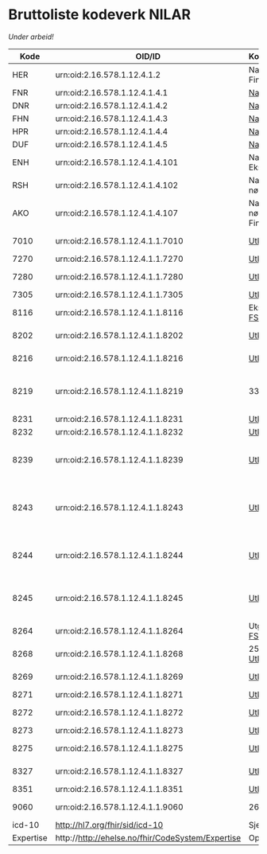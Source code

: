 # Bruttoliste kodeverk NILAR

*Under arbeid!*

| Kode | OID/ID | Kommentar/lenke | Navn |
|------|--------|-----------------|------|
| HER | urn:oid:2.16.578.1.12.4.1.2 | NamingSystem. Finnes? |  |
| FNR | urn:oid:2.16.578.1.12.4.1.4.1 | [NamingSystem](https://github.com/HL7Norway/basisprofiler-r4/blob/master/NamingSystem/no-basis-fodselsnummer.namingsystem.xml) |  |
| DNR | urn:oid:2.16.578.1.12.4.1.4.2 | [NamingSystem](https://github.com/HL7Norway/basisprofiler-r4/blob/master/NamingSystem/no-basis-dnummer.namingsystem.xml) |  |
| FHN | urn:oid:2.16.578.1.12.4.1.4.3 | [NamingSystem](https://github.com/HL7Norway/basisprofiler-r4/blob/master/NamingSystem/no-basis-felleshjelpenummer.namingsystem.xml) |  |
| HPR | urn:oid:2.16.578.1.12.4.1.4.4 | [NamingSystem](https://github.com/HL7Norway/basisprofiler-r4/blob/master/NamingSystem/no-basis-helsepersonellnummer.namingsystem.xml) |  |
| DUF | urn:oid:2.16.578.1.12.4.1.4.5 | [NamingSystem](https://github.com/HL7Norway/basisprofiler-r4/blob/master/NamingSystem/no-basis-dufnummer.namingsystem.xml) |  |
| ENH | urn:oid:2.16.578.1.12.4.1.4.101 | NamingSystem? Ekstern? |  |
| RSH | urn:oid:2.16.578.1.12.4.1.4.102 | NamingSystem nødvendig? |  |
| AKO | urn:oid:2.16.578.1.12.4.1.4.107 | NamingSystem nødvendig. Finnes? |  |
| 7010 | urn:oid:2.16.578.1.12.4.1.1.7010 | [Utkast FSH](https://github.com/HL7Norway/kodeverk/blob/main/input/fsh/codesystems/no-kodeverk-7010.fsh) | Norsk patologikodeverk |
| 7270 | urn:oid:2.16.578.1.12.4.1.1.7270 | [Utkast FSH](https://github.com/HL7Norway/kodeverk/blob/main/input/fsh/codesystems/no-kodeverk-7270.fsh) | NCRP |
| 7280 | urn:oid:2.16.578.1.12.4.1.1.7280 | [Utkast FSG](https://github.com/HL7Norway/kodeverk/blob/main/input/fsh/codesystems/no-kodeverk-7280.fsh) | Norsk laboratoriekodeverk |
| 7305 | urn:oid:2.16.578.1.12.4.1.1.7305 | [Utkast FSH](https://github.com/HL7Norway/kodeverk/blob/main/input/fsh/codesystems/no-kodeverk-7305.fsh) | Moderator |
| 8116 | urn:oid:2.16.578.1.12.4.1.1.8116 | Eksisterer? [Utkast FSH](https://github.com/HL7Norway/kodeverk/blob/main/input/fsh/codesystems/no-kodeverk-8116.fsh) | ID-type for personer |
| 8202 | urn:oid:2.16.578.1.12.4.1.1.8202 | [Utkast FSH](https://github.com/HL7Norway/kodeverk/blob/main/input/fsh/codesystems/no-kodeverk-8202.fsh) | Type laboratoriemelding |
| 8216 | urn:oid:2.16.578.1.12.4.1.1.8216 | [Utkast FSH](https://github.com/HL7Norway/kodeverk/blob/main/input/fsh/codesystems/no-kodeverk-8216.fsh) | Kodeverk for cytologisk materiale |
| 8219 | urn:oid:2.16.578.1.12.4.1.1.8219 | 33? koder | Kodeverk for patologisk-anatomiske undersøkelser |
| 8231 | urn:oid:2.16.578.1.12.4.1.1.8231 | [Utkast FSH](https://github.com/HL7Norway/kodeverk/blob/main/input/fsh/codesystems/no-kodeverk-8231.fsh) | Type tekstsvar |
| 8232 | urn:oid:2.16.578.1.12.4.1.1.8232 | [Utkast FSH](https://github.com/HL7Norway/kodeverk/blob/main/input/fsh/codesystems/no-kodeverk-8232.fsh) | Forbehandling |
| 8239 | urn:oid:2.16.578.1.12.4.1.1.8239 | [Utkast FSH](https://github.com/HL7Norway/kodeverk/blob/main/input/fsh/codesystems/no-kodeverk-8239.fsh) | Forholdsoperatorer i svarrapportering av medisinske tjenester  |
| 8243 | urn:oid:2.16.578.1.12.4.1.1.8243 | [Utkast FSH](https://github.com/HL7Norway/kodeverk/blob/main/input/fsh/codesystems/no-kodeverk-8243.fsh) | Type tekstsvar i tekstlig resultat i svarrapportering av medisinske tjenester |
| 8244 | urn:oid:2.16.578.1.12.4.1.1.8244 | [Utkast FSH](https://github.com/HL7Norway/kodeverk/blob/main/input/fsh/codesystems/no-kodeverk-8244.fsh) | Avviksmarkør i svarrapportering av medisinske tjenester |
| 8245 | urn:oid:2.16.578.1.12.4.1.1.8245 | [Utkast FSH](https://github.com/HL7Norway/kodeverk/blob/main/input/fsh/codesystems/no-kodeverk-8245.fsh) | Status for resultat i svarrapportering av medisinske tjenester |
| 8264 | urn:oid:2.16.578.1.12.4.1.1.8264 | Utgått. [Utkast FSH](https://github.com/HL7Norway/kodeverk/blob/main/input/fsh/codesystems/no-kodeverk-8264.fsh) | Tjenestekoder for timereservasjon |
| 8268 | urn:oid:2.16.578.1.12.4.1.1.8268 | 25 koder. Finnes? [Utkast FSH](https://github.com/HL7Norway/kodeverk/blob/main/input/fsh/codesystems/no-kodeverk-8268.fsh) | Type identifikator |
| 8269 | urn:oid:2.16.578.1.12.4.1.1.8269 | [Utkast FSH](https://github.com/HL7Norway/kodeverk/blob/main/input/fsh/codesystems/no-kodeverk-8269.fsh) | Kommentar til svarrapport |
| 8271 | urn:oid:2.16.578.1.12.4.1.1.8271 | [Utkast FSH](https://github.com/HL7Norway/kodeverk/blob/main/input/fsh/codesystems/no-kodeverk-8271.fsh) | Resistens |
| 8272 | urn:oid:2.16.578.1.12.4.1.1.8272 | [Utkast FSH](https://github.com/HL7Norway/kodeverk/blob/main/input/fsh/codesystems/no-kodeverk-8272.fsh) | Anbefaling om ny undersøkelse |
| 8273 | urn:oid:2.16.578.1.12.4.1.1.8273 | [Utkast FSH](https://github.com/HL7Norway/kodeverk/blob/main/input/fsh/codesystems/no-kodeverk-8273.fsh) | Hastegrad |
| 8275 | urn:oid:2.16.578.1.12.4.1.1.8275 | [Utkast FSH](https://github.com/HL7Norway/kodeverk/blob/main/input/fsh/codesystems/no-kodeverk-8275.fsh) | Cytologisk materiale tatt med |
| 8327 | urn:oid:2.16.578.1.12.4.1.1.8327 | [Utkast FSH](https://github.com/HL7Norway/kodeverk/blob/main/input/fsh/codesystems/no-kodeverk-8327.fsh) | Offisiell personidentifikasjon |
| 8351 | urn:oid:2.16.578.1.12.4.1.1.8351 | [Utkast FSH](https://github.com/HL7Norway/kodeverk/blob/main/input/fsh/codesystems/no-kodeverk-8351.fsh) | Prøvemateriale |
| 9060 | urn:oid:2.16.578.1.12.4.1.1.9060 | 26 koder. Finnes? | Kategori helsepersonell |
| icd-10 | http://hl7.org/fhir/sid/icd-10 | Sjekk | |
| Expertise | http://http://ehelse.no/fhir/CodeSystem/Expertise | Opprett, sjekk| |